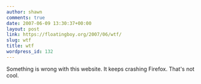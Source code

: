 ```yaml
---
author: shawn
comments: true
date: 2007-06-09 13:30:37+00:00
layout: post
link: https://floatingboy.org/2007/06/wtf/
slug: wtf
title: wtf
wordpress_id: 132
---
```


Something is wrong with this website. It keeps crashing Firefox. That's not cool.
